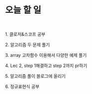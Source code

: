 <h1>오늘 할 일</h1><br>

<p>1. 클로저&스코프 공부</p>
<p>2. 알고리즘 두 문제 풀기</p>
<p>3. array 고차함수 이용해서 다양한 예제 풀기</p>
<p>4. Lec 2, step 1해결하고 step 2까지 pr하기</p>
<p>5. 알고리즘 풀이 블로그에 올리기</p>
<p>6. 정규표현식 공부</p>
